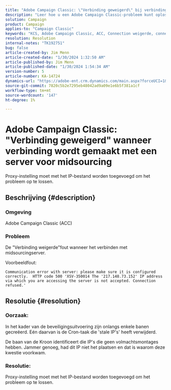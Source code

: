 ```yaml
---
title: "Adobe Campaign Classic: \"Verbinding geweigerd\" bij verbinding met server voor midsourcing"
description: "Leer hoe u een Adobe Campaign Classic-probleem kunt oplossen waarbij de fout \"Verbinding geweigerd\" optreedt bij het maken van verbinding met de server voor midsourcing."
solution: Campaign
product: Campaign
applies-to: "Campaign Classic"
keywords: "KCS, Adobe Campaign Classic, ACC, Connection weigerde, connect, mid-sourcing server, Troubleshooting"
resolution: Resolution
internal-notes: "TK192751"
bug: false
article-created-by: Jim Menn
article-created-date: "1/30/2024 1:32:50 AM"
article-published-by: Jim Menn
article-published-date: "1/30/2024 1:54:34 AM"
version-number: 5
article-number: KA-14724
dynamics-url: "https://adobe-ent.crm.dynamics.com/main.aspx?forceUCI=1&pagetype=entityrecord&etn=knowledgearticle&id=ad8e0175-0fbf-ee11-9079-6045bd006268"
source-git-commit: 7820c5b2e7295eb48042ad9a09e1e6b5f381a1cf
workflow-type: tm+mt
source-wordcount: '147'
ht-degree: 1%

---
```


# Adobe Campaign Classic: &quot;Verbinding geweigerd&quot; wanneer verbinding wordt gemaakt met een server voor midsourcing


Proxy-instelling moet met het IP-bestand worden toegevoegd om het probleem op te lossen.

## Beschrijving {#description}


### Omgeving

Adobe Campaign Classic (ACC)

### Probleem

De &quot;Verbinding weigerde&quot;fout wanneer het verbinden met midsourcingserver.

Voorbeeldfout:


```
Communication error with server: please make sure it is configured correctly.  HTTP code 500 'XSV-350014 The '217.148.73.152' IP address via which you are accessing the server is not accepted. Connection refused.'
```



## Resolutie {#resolution}


### Oorzaak:

In het kader van de beveiligingsuitvoering zijn onlangs enkele banen gecreëerd. Eén daarvan is de Cron-taak die &#39;stale IP&#39;s&#39; heeft verwijderd.

De baan van de Kroon identificeert die IP&#39;s die geen volmachtsmontages hebben. Jammer genoeg, had dit IP niet het plaatsen en dat is waarom deze kwestie voorkwam.

### Resolutie:

Proxy-instelling moet met het IP-bestand worden toegevoegd om het probleem op te lossen.
